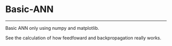 # Basic-ANN
---
Basic ANN only using numpy and matplotlib. 

See the calculation of how feedfoward and backpropagation really works.
